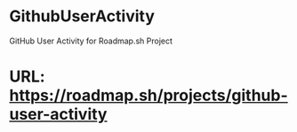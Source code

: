 # GithubUserActivity
GitHub User Activity for Roadmap.sh Project

# URL: https://roadmap.sh/projects/github-user-activity
